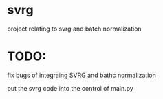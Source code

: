 # svrg
project relating to svrg and batch normalization

# TODO: 
fix bugs of integraing SVRG and bathc normalization

put the svrg code into the control of main.py
